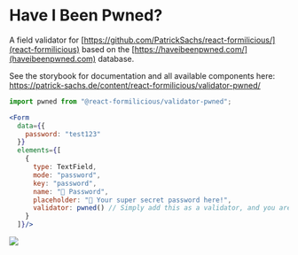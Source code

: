 # Have I Been Pwned?

A field validator for [https://github.com/PatrickSachs/react-formilicious/](react-formilicious) based on the [https://haveibeenpwned.com/](haveibeenpwned.com) database.

See the storybook for documentation and all available components here: https://patrick-sachs.de/content/react-formilicious/validator-pwned/

```jsx
import pwned from "@react-formilicious/validator-pwned";

<Form
  data={{
    password: "test123"
  }}
  elements={[
    {
      type: TextField,
      mode: "password",
      key: "password",
      name: "🔑 Password",
      placeholder: "🔑 Your super secret password here!",
      validator: pwned() // Simply add this as a validator, and you are good to go!
    }
  ]}/>
```

![](https://patrick-sachs.de/content/react-formilicious/wiki/validator5.gif)
